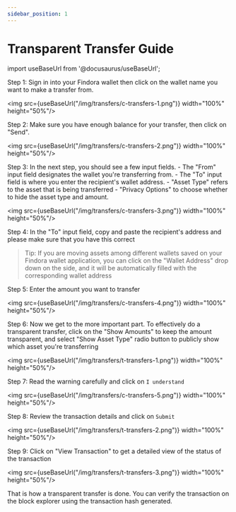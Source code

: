```yaml
---
sidebar_position: 1
---
```


# Transparent Transfer Guide

import useBaseUrl from '@docusaurus/useBaseUrl';

Step 1: Sign in into your Findora wallet then click on the wallet name you want to make a transfer from.

<img src={useBaseUrl("/img/transfers/c-transfers-1.png")} width="100%" height="50%"/>

Step 2: Make sure you have enough balance for your transfer, then click on "Send".

<img src={useBaseUrl("/img/transfers/c-transfers-2.png")} width="100%" height="50%"/>

Step 3: In the next step, you should see a few input fields. 
    - The "From" input field designates the wallet you're transferring from. 
    - The "To" input field is where you enter the recipient's wallet address.
    - "Asset Type" refers to the asset that is being transferred
    - "Privacy Options" to choose whether to hide the asset type and amount.
    
<img src={useBaseUrl("/img/transfers/c-transfers-3.png")} width="100%" height="50%"/>

Step 4: In the "To" input field, copy and paste the recipient's address and please make sure that you have this correct
> Tip: If you are moving assets among different wallets saved on your Findora wallet application, you can click on the "Wallet Address" drop down on the side, and it will be automatically filled with the corresponding wallet address

Step 5: Enter the amount you want to transfer

 <img src={useBaseUrl("/img/transfers/c-transfers-4.png")} width="100%" height="50%"/>

Step 6: Now we get to the more important part. To effectively do a transparent transfer, click on the "Show Amounts" to keep the amount transparent, and select "Show Asset Type" radio button to publicly show which asset you're transferring

 <img src={useBaseUrl("/img/transfers/t-transfers-1.png")} width="100%" height="50%"/>

Step 7: Read the warning carefully and click on `I understand`

<img src={useBaseUrl("/img/transfers/c-transfers-5.png")} width="100%" height="50%"/>

Step 8: Review the transaction details and click on `Submit`

 <img src={useBaseUrl("/img/transfers/t-transfers-2.png")} width="100%" height="50%"/>

Step 9: Click on "View Transaction" to get a detailed view of the status of the transaction

 <img src={useBaseUrl("/img/transfers/t-transfers-3.png")} width="100%" height="50%"/>

That is how a transparent transfer is done. You can verify the transaction on the block explorer using the transaction hash generated.